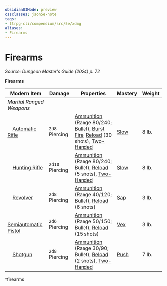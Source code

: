 ```yaml
---
obsidianUIMode: preview
cssclasses: json5e-note
tags:
- ttrpg-cli/compendium/src/5e/xdmg
aliases:
- Firearms
---
```

# Firearms
*Source: Dungeon Master's Guide (2024) p. 72* 

**Firearms**

| Modern Item | Damage | Properties | Mastery | Weight |
|-------------|--------|------------|---------|--------|
| *Martial Ranged Weapons* |
| &emsp;[Automatic Rifle](Інструменти%20ДМ/CLI/items/automatic-rifle-xdmg.md) | `2d8` Piercing | [Ammunition](Інструменти%20ДМ/CLI/rules/item-properties.md#Ammunition) (Range 80/240; Bullet), [Burst Fire](Інструменти%20ДМ/CLI/rules/item-properties.md#Burst%20Fire), [Reload](Інструменти%20ДМ/CLI/rules/item-properties.md#Reload) (30 shots), [Two-Handed](Інструменти%20ДМ/CLI/rules/item-properties.md#Two-Handed) | [Slow](Інструменти%20ДМ/CLI/rules/item-mastery.md#Slow) | 8 lb. |
| &emsp;[Hunting Rifle](Інструменти%20ДМ/CLI/items/hunting-rifle-xdmg.md) | `2d10` Piercing | [Ammunition](Інструменти%20ДМ/CLI/rules/item-properties.md#Ammunition) (Range 80/240; Bullet), [Reload](Інструменти%20ДМ/CLI/rules/item-properties.md#Reload) (5 shots), [Two-Handed](Інструменти%20ДМ/CLI/rules/item-properties.md#Two-Handed) | [Slow](Інструменти%20ДМ/CLI/rules/item-mastery.md#Slow) | 8 lb. |
| &emsp;[Revolver](Інструменти%20ДМ/CLI/items/revolver-xdmg.md) | `2d8` Piercing | [Ammunition](Інструменти%20ДМ/CLI/rules/item-properties.md#Ammunition) (Range 40/120; Bullet), [Reload](Інструменти%20ДМ/CLI/rules/item-properties.md#Reload) (6 shots) | [Sap](Інструменти%20ДМ/CLI/rules/item-mastery.md#Sap) | 3 lb. |
| &emsp;[Semiautomatic Pistol](Інструменти%20ДМ/CLI/items/semiautomatic-pistol-xdmg.md) | `2d6` Piercing | [Ammunition](Інструменти%20ДМ/CLI/rules/item-properties.md#Ammunition) (Range 50/150; Bullet), [Reload](Інструменти%20ДМ/CLI/rules/item-properties.md#Reload) (15 shots) | [Vex](Інструменти%20ДМ/CLI/rules/item-mastery.md#Vex) | 3 lb. |
| &emsp;[Shotgun](Інструменти%20ДМ/CLI/items/shotgun-xdmg.md) | `2d8` Piercing | [Ammunition](Інструменти%20ДМ/CLI/rules/item-properties.md#Ammunition) (Range 30/90; Bullet), [Reload](Інструменти%20ДМ/CLI/rules/item-properties.md#Reload) (2 shots), [Two-Handed](Інструменти%20ДМ/CLI/rules/item-properties.md#Two-Handed) | [Push](Інструменти%20ДМ/CLI/rules/item-mastery.md#Push) | 7 lb. |
^firearms